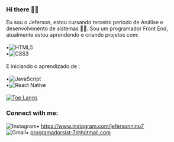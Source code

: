 ### Hi there 👋:memo:


Eu sou o Jeferson, estou cursando terceiro periodo de Análise e desenvolvimento de sistemas :man_student:. Sou um programador Front End, atualmente estou aprendendo e criando projetos com:
<br>
<br>
:black_small_square:![HTML5](https://img.shields.io/badge/html5-%23E34F26.svg?style=for-the-badge&logo=html5&logoColor=white)
 <br>
:black_small_square:![CSS3](https://img.shields.io/badge/css3-%231572B6.svg?style=for-the-badge&logo=css3&logoColor=white)
 <br>
 <br>
 E iniciando o aprendizado de :
 <br>
 <br>
 :black_small_square:![JavaScript](https://img.shields.io/badge/javascript-%23323330.svg?style=for-the-badge&logo=javascript&logoColor=%23F7DF1E)
 <br>
 :black_small_square:![React Native](https://img.shields.io/badge/react_native-%2320232a.svg?style=for-the-badge&logo=react&logoColor=%2361DAFB)
 <br>
 <br>
[![Top Langs](https://github-readme-stats.vercel.app/api/top-langs/?username=Jeferson-7&langs_count=8)](https://github.com/anuraghazra/github-readme-stats)
<br>


 ### Connect with me:
![Instagram](https://img.shields.io/badge/Instagram-%23E4405F.svg?style=for-the-badge&logo=Instagram&logoColor=white):black_small_square:
  https://www.instagram.com/jefersonnino7
 <br>
![Gmail](https://img.shields.io/badge/Gmail-D14836?style=for-the-badge&logo=gmail&logoColor=white):black_small_square:
 programadorsist-7@hotmail.com
